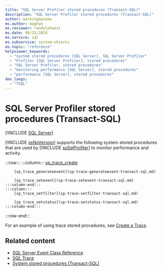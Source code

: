 ```yaml
---
title: "SQL Server Profiler stored procedures (Transact-SQL)"
description: "SQL Server Profiler stored procedures (Transact-SQL)"
author: markingmyname
ms.author: maghan
ms.reviewer: randolphwest
ms.date: 08/22/2024
ms.service: sql
ms.subservice: system-objects
ms.topic: "reference"
helpviewer_keywords:
  - "system stored procedures [SQL Server], SQL Server Profiler"
  - "Profiler [SQL Server Profiler], stored procedures"
  - "SQL Server Profiler, stored procedures"
  - "monitoring performance [SQL Server], stored procedures"
  - "performance [SQL Server], stored procedures"
dev_langs:
  - "TSQL"
---
```

# SQL Server Profiler stored procedures (Transact-SQL)

[!INCLUDE [SQL Server](../../includes/applies-to-version/sqlserver.md)]

[!INCLUDE [ssNoVersion](../../includes/ssnoversion-md.md)] supports the following system stored procedures that are used by [!INCLUDE [ssSqlProfiler](../../includes/sssqlprofiler-md.md)] to monitor performance and activity.

:::row:::
    :::column:::
        [sp_trace_create](sp-trace-create-transact-sql.md)

        [sp_trace_generateevent](sp-trace-generateevent-transact-sql.md)

        [sp_trace_setevent](sp-trace-setevent-transact-sql.md)
    :::column-end:::
    :::column:::
        [sp_trace_setfilter](sp-trace-setfilter-transact-sql.md)

        [sp_trace_setstatus](sp-trace-setstatus-transact-sql.md)
    :::column-end:::
:::row-end:::

For an example of using trace stored procedures, see [Create a Trace](../sql-trace/create-a-trace-transact-sql.md).

## Related content

- [SQL Server Event Class Reference](../event-classes/sql-server-event-class-reference.md)
- [SQL Trace](../sql-trace/sql-trace.md)
- [System stored procedures (Transact-SQL)](system-stored-procedures-transact-sql.md)
